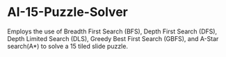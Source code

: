 # AI-15-Puzzle-Solver
Employs the use of Breadth First Search (BFS), Depth First Search (DFS), Depth Limited Search (DLS), Greedy Best First Search (GBFS), and A-Star search(A*)  to solve a 15 tiled slide puzzle.
